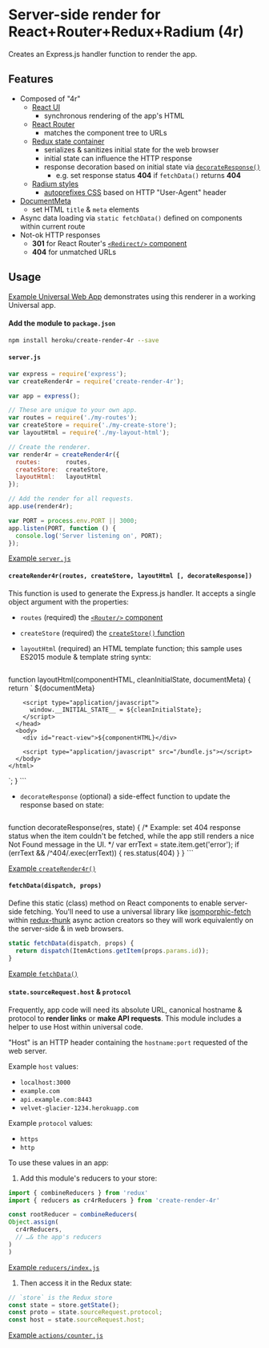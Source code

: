 Server-side render for React+Router+Redux+Radium (4r)
================================================
Creates an Express.js handler function to render the app.

Features
--------

  * Composed of "4r"
    * [React UI](http://reactjs.com)
      * synchronous rendering of the app's HTML
    * [React Router](https://github.com/rackt/react-router)
      * matches the component tree to URLs
    * [Redux state container](http://redux.js.org)
      * serializes & sanitizes initial state for the web browser
      * initial state can influence the HTTP response
      * response decoration based on initial state via [`decorateResponse()`](#createRender4r)
        * e.g. set response status **404** if `fetchData()` returns **404**
    * [Radium styles](http://stack.formidable.com/radium/)
      * [autoprefixes CSS](https://github.com/formidablelabs/radium/tree/master/docs/api#configuseragent) based on HTTP "User-Agent" header
  * [DocumentMeta](https://github.com/kodyl/react-document-meta)
    * set HTML `title` & `meta` elements
  * Async data loading via `static fetchData()` defined on components within current route
  * Not-ok HTTP responses
    * **301** for React Router's [`<Redirect/>` component](https://github.com/rackt/react-router/blob/latest/docs/guides/basics/RouteConfiguration.md#preserving-urls)
    * **404** for unmatched URLs

Usage
-----
[Example Universal Web App](https://github.com/heroku/create-render-4r-example) demonstrates using this renderer in a working Universal app.

#### Add the module to `package.json`
```bash
npm install heroku/create-render-4r --save
```

#### `server.js`
```javascript
var express = require('express');
var createRender4r = require('create-render-4r');

var app = express();

// These are unique to your own app.
var routes = require('./my-routes');
var createStore = require('./my-create-store');
var layoutHtml = require('./my-layout-html');

// Create the renderer.
var render4r = createRender4r({
  routes:       routes,
  createStore:  createStore,
  layoutHtml:   layoutHtml
});

// Add the render for all requests.
app.use(render4r);

var PORT = process.env.PORT || 3000;
app.listen(PORT, function () {
  console.log('Server listening on', PORT);
});
```

[Example `server.js`](https://github.com/heroku/create-render-4r-example/blob/master/server/server.js)

#### `createRender4r(routes, createStore, layoutHtml [, decorateResponse])`
This function is used to generate the Express.js handler. It accepts a single object argument with the properties:

  * `routes` (required) the [`<Router/>` component](https://github.com/rackt/react-router/blob/latest/docs/guides/basics/RouteConfiguration.md)
  * `createStore` (required) the [`createStore()` function](http://redux.js.org/docs/basics/Store.html)
  * `layoutHtml` (required) an HTML template function; this sample uses ES2015 module & template string syntx:
  
    ```javascript
function layoutHtml(componentHTML, cleanInitialState, documentMeta) {
  return `
    <!DOCTYPE html>
    <html>
      <head>
        ${documentMeta}

        <script type="application/javascript">
          window.__INITIAL_STATE__ = ${cleanInitialState};
        </script>
      </head>
      <body>
        <div id="react-view">${componentHTML}</div>

        <script type="application/javascript" src="/bundle.js"></script>
      </body>
    </html>
  `;
}
    ```
  * `decorateResponse` (optional) a side-effect function to update the response based on state:
     
    ```javascript
function decorateResponse(res, state) {
  /*
  Example: set 404 response status when the item couldn't be fetched,
    while the app still renders a nice Not Found message in the UI.
  */
  var errText = state.item.get('error');
  if (errText && /^404/.exec(errText)) {
    res.status(404)
  }
}
    ```

[Example `createRender4r()`](https://github.com/heroku/create-render-4r-example/blob/master/server/server.js)

#### `fetchData(dispatch, props)`
Define this static (class) method on React components to enable server-side fetching. You'll need to use a universal library like [isomporphic-fetch](https://github.com/niftylettuce/isomorphic-fetch) within [redux-thunk](https://github.com/gaearon/redux-thunk) async action creators so they will work equivalently on the server-side & in web browsers.

```javascript
static fetchData(dispatch, props) {
  return dispatch(ItemActions.getItem(props.params.id));
}
```

[Example `fetchData()`](https://github.com/heroku/create-render-4r-example/blob/master/common/components/screens/home.js)

#### `state.sourceRequest.host` & `protocol`

Frequently, app code will need its absolute URL, canonical hostname & protocol to **render links** or **make API requests**. This module includes a helper to use Host within universal code.

"Host" is an HTTP header containing the `hostname:port` requested of the web server.

Example `host` values:

* `localhost:3000`
* `example.com`
* `api.example.com:8443`
* `velvet-glacier-1234.herokuapp.com`

Example `protocol` values:

* `https`
* `http`

To use these values in an app:

1. Add this module's reducers to your store:
  ```javascript
import { combineReducers } from 'redux'
import { reducers as cr4rReducers } from 'create-render-4r'

const rootReducer = combineReducers(
  Object.assign(
    cr4rReducers,
    // …& the app's reducers
  )
)
  ```
  
  [Example `reducers/index.js`](https://github.com/heroku/create-render-4r-example/blob/master/common/reducers/index.js)
1. Then access it in the Redux state:
  ```javascript
// `store` is the Redux store
const state = store.getState();
const proto = state.sourceRequest.protocol;
const host = state.sourceRequest.host;
  ```

  [Example `actions/counter.js`](https://github.com/heroku/create-render-4r-example/blob/master/common/actions/counter.js)
